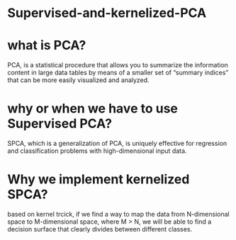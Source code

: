# Supervised-and-kernelized-PCA

# what is PCA?
PCA, is a statistical procedure that allows you to summarize the information content in large data tables by means of a smaller set of “summary indices” that can be more easily visualized and analyzed.

# why or when we have to use Supervised PCA?
SPCA, which is a generalization of PCA, is uniquely effective for regression and classification problems with high-dimensional input data.

# Why we implement kernelized SPCA?

based on kernel trcick, if we find a way to map the data from N-dimensional space to M-dimensional space, where M > N, we will be able to find a decision surface that clearly divides between different classes.

